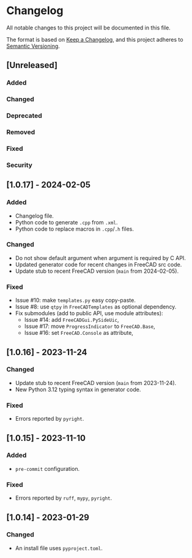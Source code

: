 # Changelog

All notable changes to this project will be documented in this file.

The format is based on [Keep a Changelog](https://keepachangelog.com/en/1.1.0/),
and this project adheres to [Semantic Versioning](https://semver.org/spec/v2.0.0.html).

## \[Unreleased\]

### Added

### Changed

### Deprecated

### Removed

### Fixed

### Security

## \[1.0.17\] - 2024-02-05

### Added

- Changelog file.
- Python code to generate `.cpp` from `.xml`.
- Python code to replace macros in `.cpp`/`.h` files.

### Changed

- Do not show default argument when argument is required by C API.
- Updated generator code for recent changes in FreeCAD src code.
- Update stub to recent FreeCAD version (`main` from 2024-02-05).

### Fixed

- Issue #10: make `templates.py` easy copy-paste.
- Issue #8: use `qtpy` in `FreeCADTemplates` as optional dependency.
- Fix submodules (add to public API, use module attributes):
  - Issue #14: add `FreeCADGui.PySideUic`,
  - Issue #17: move `ProgressIndicator` to `FreeCAD.Base`,
  - Issue #16: set `FreeCAD.Console` as attribute,

## \[1.0.16\] - 2023-11-24

### Changed

- Update stub to recent FreeCAD version (`main` from 2023-11-24).
- New Python 3.12 typing syntax in generator code.

### Fixed

- Errors reported by `pyright`.

## \[1.0.15\] - 2023-11-10

### Added

- `pre-commit` configuration.

### Fixed

- Errors reported by `ruff`, `mypy`, `pyright`.

## \[1.0.14\] - 2023-01-29

### Changed

- An install file uses `pyproject.toml`.
